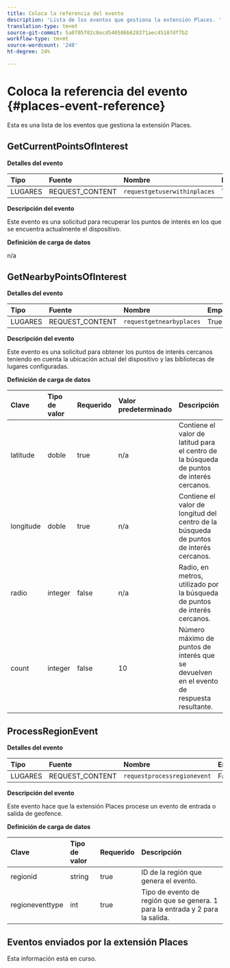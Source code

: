 ```yaml
---
title: Coloca la referencia del evento
description: 'Lista de los eventos que gestiona la extensión Places. '
translation-type: tm+mt
source-git-commit: 5a0705f02c8ecd540506b628371aec45107df7b2
workflow-type: tm+mt
source-wordcount: '248'
ht-degree: 24%

---
```



# Coloca la referencia del evento {#places-event-reference}

Esta es una lista de los eventos que gestiona la extensión Places.

## GetCurrentPointsOfInterest

**Detalles del evento**

| Tipo | Fuente | Nombre | Emparejados |
| :--- | :--- | :--- | :--- |
| LUGARES | REQUEST_CONTENT | `requestgetuserwithinplaces` | True |

**Descripción del evento**

Este evento es una solicitud para recuperar los puntos de interés en los que se encuentra actualmente el dispositivo.

**Definición de carga de datos**

n/a

## GetNearbyPointsOfInterest

**Detalles del evento**

| Tipo | Fuente | Nombre | Emparejados |
| :--- | :--- | :--- | :--- |
| LUGARES | REQUEST_CONTENT | `requestgetnearbyplaces` | True |

**Descripción del evento**

Este evento es una solicitud para obtener los puntos de interés cercanos teniendo en cuenta la ubicación actual del dispositivo y las bibliotecas de lugares configuradas.

**Definición de carga de datos**

| Clave | Tipo de valor | Requerido | Valor predeterminado | Descripción |
| :--- | :--- | :--- | :--- | :--- |
| latitude | doble | true | n/a | Contiene el valor de latitud para el centro de la búsqueda de puntos de interés cercanos. |
| longitude | doble | true | n/a | Contiene el valor de longitud del centro de la búsqueda de puntos de interés cercanos. |
| radio | integer | false | n/a | Radio, en metros, utilizado por la búsqueda de puntos de interés cercanos. |
| count | integer | false | 10 | Número máximo de puntos de interés que se devuelven en el evento de respuesta resultante. |

## ProcessRegionEvent

**Detalles del evento**

| Tipo | Fuente | Nombre | Emparejados |
| :--- | :--- | :--- | :--- |
| LUGARES | REQUEST_CONTENT | `requestprocessregionevent` | False |

**Descripción del evento**

Este evento hace que la extensión Places procese un evento de entrada o salida de geofence.

**Definición de carga de datos**

| Clave | Tipo de valor | Requerido | Descripción |
| :--- | :--- | :--- | :--- |
| regionid | string | true | ID de la región que genera el evento. |
| regioneventtype | int | true | Tipo de evento de región que se genera. 1 para la entrada y 2 para la salida. |

## Eventos enviados por la extensión Places

Esta información está en curso.

